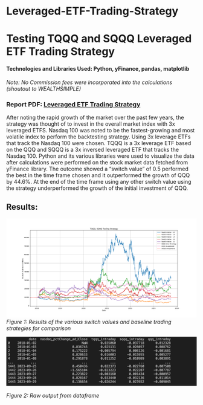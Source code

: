 # Leveraged-ETF-Trading-Strategy
# Testing TQQQ and SQQQ Leveraged ETF Trading Strategy
#### Technologies and Libraries Used: Python, yFinance, pandas, matplotlib
_Note: No Commission fees were incorporated into the calculations (shoutout to WEALTHSIMPLE)_

### Report PDF: [Leveraged ETF Trading Strategy](https://github.com/Aryanpatel335/Leverged-ETF-Trading-Strategy/blob/main/Leveraged-ETF-Trading-Strategy.pdf)

After noting the rapid growth of the market over the past few years, the strategy was thought of to invest in the overall market index with 3x leveraged ETFS. Nasdaq 100 was noted to be the fastest-growing and most volatile index to perform the backtesting strategy. Using 3x leverage ETFs that track the Nasdaq 100 were chosen. TQQQ is a 3x leverage ETF based on the QQQ and SQQQ is a 3x inversed leveraged ETF that tracks the Nasdaq 100. Python and its various libraries were used to visualize the data after calculations were performed on the stock market data fetched from yFinance library. The outcome showed a “switch value” of 0.5 performed the best in the time frame chosen and it outperformed the growth of QQQ by 44.6%. At the end of the time frame using any other switch value using the strategy underperformed the growth of the initial investment of QQQ.

## Results:


![alt_text](https://github.com/Aryanpatel335/Leverged-ETF-Trading-Strategy/blob/main/results/result.png)
_Figure 1: Results of the various switch values and baseline trading strategies for comparison_

![alt_text](https://github.com/Aryanpatel335/Leverged-ETF-Trading-Strategy/blob/main/results/intraday_results.png)

_Figure 2: Raw output from dataframe_

